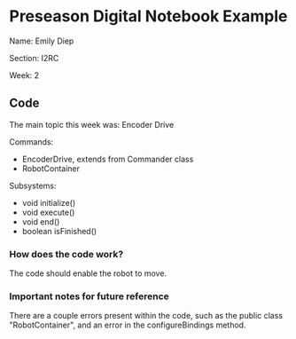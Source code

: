 # Preseason Digital Notebook Example
Name: Emily Diep

Section: I2RC

Week: 2


## Code

The main topic this week was: Encoder Drive

Commands:
- EncoderDrive, extends from Commander class
- RobotContainer

Subsystems:
- void initialize()
- void execute()
- void end()
- boolean isFinished()

### How does the code work?
The code should enable the robot to move.


### Important notes for future reference
There are a couple errors present within the code, such as the public class "RobotContainer", and an error in the configureBindings method.